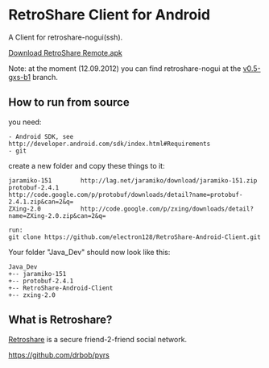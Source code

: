 # RetroShare Client for Android #

A Client for retroshare-nogui(ssh).

[Download RetroShare Remote.apk](https://github.com/electron128/RetroShare-Android-Client/raw/master/Releases/RetroShare%20Remote2.apk)


Note: at the moment (12.09.2012) you can find retroshare-nogui at the [v0.5-gxs-b1](http://retroshare.svn.sourceforge.net/viewvc/retroshare/branches/v0.5-gxs-b1/) branch.

## How to run from source ##
you need:

	- Android SDK, see http://developer.android.com/sdk/index.html#Requirements
	- git

create a new folder and copy these things to it:

	jaramiko-151		http://lag.net/jaramiko/download/jaramiko-151.zip
	protobuf-2.4.1		http://code.google.com/p/protobuf/downloads/detail?name=protobuf-2.4.1.zip&can=2&q=
	ZXing-2.0			http://code.google.com/p/zxing/downloads/detail?name=ZXing-2.0.zip&can=2&q=
	
	run:
	git clone https://github.com/electron128/RetroShare-Android-Client.git

Your folder "Java_Dev" should now look like this:

	Java_Dev
	+-- jaramiko-151
	+-- protobuf-2.4.1
	+-- RetroShare-Android-Client
	+-- zxing-2.0

## What is Retroshare? ##

[Retroshare](http://retroshare.sourceforge.net) is a secure friend-2-friend social network.

https://github.com/drbob/pyrs